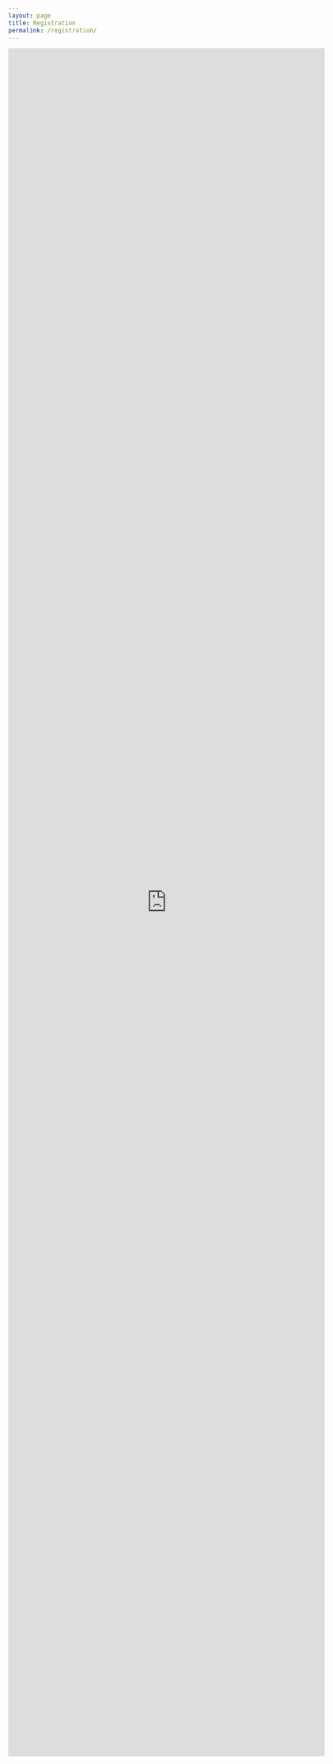 ```yaml
---
layout: page
title: Registration
permalink: /registration/
---
```


<iframe src="https://docs.google.com/forms/d/e/1FAIpQLScDXy2fgrwa3XcoSTmQ5OFxtc4kHwJolWcn8blatzf2i2GY4w/viewform?embedded=true" width="640" height="3450" frameborder="0" marginheight="0" marginwidth="0">Loading…</iframe>
